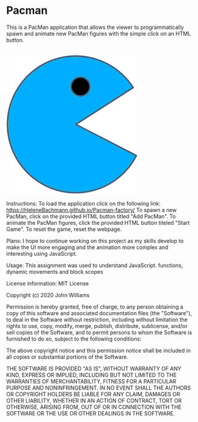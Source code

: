 # Pacman


This is a PacMan application that allows the viewer to programmatically spawn and animate new PacMan figures with the simple click on an HTML button.

<br><img src='PacMan1.png'>

Instructions:
To load the application click on the following link: https://HeleneBachmann.github.io/Pacman-factory/
To spawn a new PacMan, click on the provided HTML button titled "Add PacMan".
To animate the PacMan figures, click the provided HTML button titeled "Start Game".
To reset the game, reset the webpage.

Plans:
I hope to continue working on this project as my skills develop to make the UI more engaging and the animation more complex and interesting using JavaScript.

Usage:
This assignment was used to understand JavaScript. functions, dynamic movements and block scopes


License information:
MIT License

Copyright (c) 2020 John Williams

Permission is hereby granted, free of charge, to any person obtaining a copy
of this software and associated documentation files (the "Software"), to deal
in the Software without restriction, including without limitation the rights
to use, copy, modify, merge, publish, distribute, sublicense, and/or sell
copies of the Software, and to permit persons to whom the Software is
furnished to do so, subject to the following conditions:

The above copyright notice and this permission notice shall be included in all
copies or substantial portions of the Software.

THE SOFTWARE IS PROVIDED "AS IS", WITHOUT WARRANTY OF ANY KIND, EXPRESS OR
IMPLIED, INCLUDING BUT NOT LIMITED TO THE WARRANTIES OF MERCHANTABILITY,
FITNESS FOR A PARTICULAR PURPOSE AND NONINFRINGEMENT. IN NO EVENT SHALL THE
AUTHORS OR COPYRIGHT HOLDERS BE LIABLE FOR ANY CLAIM, DAMAGES OR OTHER
LIABILITY, WHETHER IN AN ACTION OF CONTRACT, TORT OR OTHERWISE, ARISING FROM,
OUT OF OR IN CONNECTION WITH THE SOFTWARE OR THE USE OR OTHER DEALINGS IN THE
SOFTWARE.
